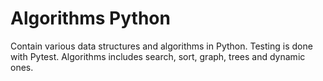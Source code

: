 # Algorithms Python

Contain various data structures and algorithms in Python. Testing is done with Pytest. Algorithms includes search, sort, graph, trees and dynamic ones.
